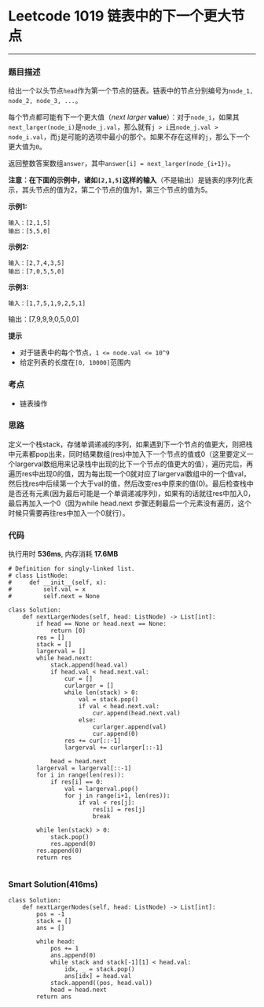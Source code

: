 # Leetcode 1019 链表中的下一个更大节点
***
### 题目描述
给出一个以头节点`head`作为第一个节点的链表。链表中的节点分别编号为`node_1, node_2, node_3, ...`。  

每个节点都可能有下一个更大值（*next larger*  **value**）：对于`node_i`，如果其`next_larger(node_i)`是`node_j.val`，那么就有`j > i`且`node_j.val > node_i.val`，而`j`是可能的选项中最小的那个。如果不存在这样的`j`，那么下一个更大值为`0`。  

返回整数答案数组`answer`，其中`answer[i] = next_larger(node_{i+1})`。  

**注意：**在下面的示例中，诸如`[2,1,5]`这样的**输入**（不是输出）是链表的序列化表示，其头节点的值为2，第二个节点的值为1，第三个节点的值为5。 

**示例1:**   
	
	输入：[2,1,5]
	输出：[5,5,0]

**示例2:**   
	
	输入：[2,7,4,3,5]
	输出：[7,0,5,5,0]
	
**示例3:**   
	
	输入：[1,7,5,1,9,2,5,1]
输出：[7,9,9,9,0,5,0,0]

**提示**

* 对于链表中的每个节点，`1 <= node.val <= 10^9`
* 给定列表的长度在`[0, 10000]`范围内

### 考点

* 链表操作

### 思路
定义一个栈stack，存储单调递减的序列，如果遇到下一个节点的值更大，则把栈中元素都pop出来，同时结果数组(res)中加入下一个节点的值或0（这里要定义一个largerval数组用来记录栈中出现的比下一个节点的值更大的值），遍历完后，再遍历res中出现0的值，因为每出现一个0就对应了largerval数组中的一个值val，然后找res中后续第一个大于val的值，然后改变res中原来的值(0)。最后检查栈中是否还有元素(因为最后可能是一个单调递减序列)，如果有的话就往res中加入0，最后再加入一个0（因为while head.next 步骤还剩最后一个元素没有遍历，这个时候只需要再往res中加入一个0就行）。

### 代码  
执行用时 **536ms**, 内存消耗 **17.6MB**

```
# Definition for singly-linked list.
# class ListNode:
#     def __init__(self, x):
#         self.val = x
#         self.next = None

class Solution:
    def nextLargerNodes(self, head: ListNode) -> List[int]:
        if head == None or head.next == None:
            return [0]
        res = []
        stack = []
        largerval = []
        while head.next:
            stack.append(head.val)
            if head.val < head.next.val:
                cur = []
                curlarger = []
                while len(stack) > 0:                   
                    val = stack.pop()
                    if val < head.next.val:
                        cur.append(head.next.val)
                    else:
                        curlarger.append(val)
                        cur.append(0)
                res += cur[::-1]
                largerval += curlarger[::-1]
                
            head = head.next
        largerval = largerval[::-1]
        for i in range(len(res)):
            if res[i] == 0:
                val = largerval.pop()
                for j in range(i+1, len(res)):
                    if val < res[j]:
                        res[i] = res[j]
                        break
                      
        while len(stack) > 0:
            stack.pop()
            res.append(0)
        res.append(0)
        return res
              
```

### Smart Solution(416ms)

```
class Solution:
    def nextLargerNodes(self, head: ListNode) -> List[int]:
        pos = -1
        stack = []
        ans = []

        while head:
            pos += 1
            ans.append(0)
            while stack and stack[-1][1] < head.val:
                idx, _ = stack.pop()
                ans[idx] = head.val
            stack.append((pos, head.val))
            head = head.next
        return ans
```





	
